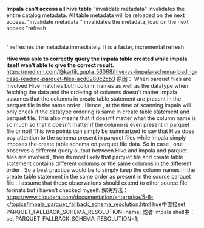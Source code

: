 **Impala can't access all hive table**
"invalidate metadata" invalidates the entire catalog metadata. All table metadata will be reloaded on the next access.
"invalidate metadata <table>" invalidates the metadata, load on the next access
"refresh <table>" refreshes the metadata immediately. It is a faster, incremental refresh


**Hive was able to correctly query the impala table created while impala itself wan’t able to give the correct result.**
https://medium.com/@kartik.gupta_56068/hive-vs-impala-schema-loading-case-reading-parquet-files-acd0280c2cb3
原因：
When parquet files are involved
Hive matches both column names as well as the datatype when fetching the data and the ordering of columns doesn’t matter
Impala assumes that the columns in create table statement are present in the parquet file in the same order . 
Hence , at the time of scanning impala will only check if the datatype ordering is same in create table statement and parquet file. 
This also means that it doesn’t matter what the column name is so much so that it doesn’t matter if the column is even present in parquet file or not!
This two points can simply be summarized to say that Hive does pay attention to the schema present in parquet files while Impala simply imposes the create table schema on parquet file data.
So in case , one observes a different query output between Hive and impala and parquet files are involved , 
then its most likely that parquet file and create table statement contains different columns or the same columns in the different order .
So a best practice would be to simply keep the column names in the create table statement in the same order as present in the source parquet file . 
I assume that these observations should extend to other source file formats but i haven’t checked myself.
解决方法：
https://www.cloudera.com/documentation/enterprise/5-8-x/topics/impala_parquet_fallback_schema_resolution.html
hue中直接set PARQUET_FALLBACK_SCHEMA_RESOLUTION=name; 或者
impala shell中：set PARQUET_FALLBACK_SCHEMA_RESOLUTION=1;

